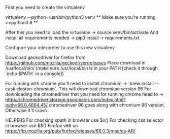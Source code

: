 First you need to create the virtualenv

virtualenv --python=/usr/bin/python3 venv
** Make sure you're running >=python3.8 **

After this you need to load the virtualenv -> source venv/bin/activate
And install all requirements needed -> pip3 install -r requirements.txt

Configure your interpreter to use this new virtualenv

Download geckodriver for firefox from https://github.com/mozilla/geckodriver/releases 
Place download in /usr/local/bin/ (make sure /usr/local/bin is in your PATH [check it through ´echo $PATH´ in a console])

For running with chrome you'll need to install chromium -> ´brew install --cask eloston-chromium´. This will download chromium version 96 
For downloading the chromedriver that you need for running chrome head to -> https://chromedriver.storage.googleapis.com/index.html?path=96.0.4664.45/
chromedriver 96 goes along with chromium 96 version. Otherwise it'll crash

HELPERS
For checking xpath in browser use $x(<expression>)
For checking css selector in browser use $$(<expresion>)
Firefox v66 on https://ftp.mozilla.org/pub/firefox/releases/66.0.3/mac/es-AR/
